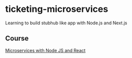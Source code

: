 # ticketing-microservices

Learning to build stubhub like app with Node.js and Next.js

## Course

[Microservices with Node JS and React](https://www.udemy.com/course/microservices-with-node-js-and-react)
